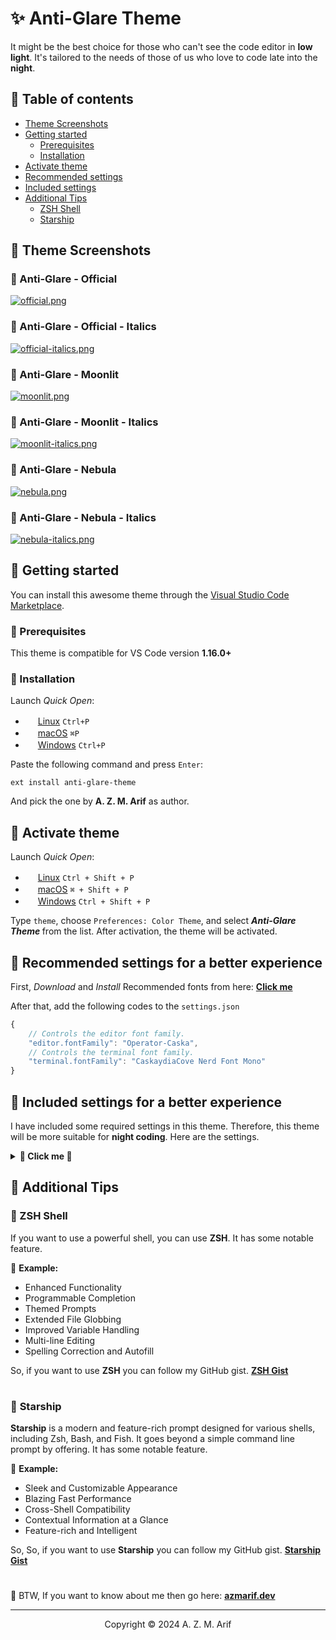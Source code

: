 # ✨ Anti-Glare Theme

It might be the best choice for those who can't see the code editor in <b>low light</b>. It's tailored to the needs of those of us who love to code late into the <b>night</b>.

## 🔸 Table of contents

-   [Theme Screenshots](#theme-screenshots)
-   [Getting started](#getting-started)
    -   [Prerequisites](#prerequisites)
    -   [Installation](#installation)
-   [Activate theme](#activate-theme)
-   [Recommended settings](#recommended-settings-for-a-better-experience)
-   [Included settings](#included-settings-for-a-better-experience)
-   [Additional Tips](#additional-tips)
    - [ZSH Shell](#zsh-shell)
    - [Starship](#starship)

## 🔸 Theme Screenshots

### 🔸 Anti-Glare - Official
[![official.png](https://i.postimg.cc/Xv01YgYL/official.png)](https://postimg.cc/XrQk2dFB)

### 🔸 Anti-Glare - Official - Italics
[![official-italics.png](https://i.postimg.cc/NGW6tjM7/official-italics.png)](https://postimg.cc/BtBLcs2X)

### 🔸 Anti-Glare - Moonlit
[![moonlit.png](https://i.postimg.cc/zfshrdDD/moonlit.png)](https://postimg.cc/mcSk3yFK)

### 🔸 Anti-Glare - Moonlit - Italics
[![moonlit-italics.png](https://i.postimg.cc/yNgR2qHr/moonlit-italics.png)](https://postimg.cc/67KTGmTd)

### 🔸 Anti-Glare - Nebula
[![nebula.png](https://i.postimg.cc/BvkTvSp0/nebula.png)](https://postimg.cc/3yj4SHzS)

### 🔸 Anti-Glare - Nebula - Italics
[![nebula-italics.png](https://i.postimg.cc/ZRXVXP26/nebula-italics.png)](https://postimg.cc/MMb7QBWG)

## 🔸 Getting started

You can install this awesome theme through the [Visual Studio Code Marketplace](https://marketplace.visualstudio.com/items?itemName=azmarifdev.anti-glare-theme).

### 🔸 Prerequisites

This theme is compatible for VS Code version <b>1.16.0+</b> 

### 🔸 Installation

Launch _Quick Open_:

-   <img src="https://www.kernel.org/theme/images/logos/favicon.png" width=16 height=16/> <a href="https://code.visualstudio.com/shortcuts/keyboard-shortcuts-linux.pdf">Linux</a> `Ctrl+P`
-   <img src="https://developer.apple.com/favicon.ico" width=16 height=16/> <a href="https://code.visualstudio.com/shortcuts/keyboard-shortcuts-macos.pdf">macOS</a> `⌘P`
-   <img src="https://www.microsoft.com/favicon.ico" width=16 height=16/> <a href="https://code.visualstudio.com/shortcuts/keyboard-shortcuts-windows.pdf">Windows</a> `Ctrl+P`

Paste the following command and press `Enter`:

```shell
ext install anti-glare-theme
```

And pick the one by **A. Z. M. Arif** as author.

## 🔸 Activate theme

Launch _Quick Open_:

-   <img src="https://www.kernel.org/theme/images/logos/favicon.png" width=16 height=16/> <a href="https://code.visualstudio.com/shortcuts/keyboard-shortcuts-linux.pdf">Linux</a> `Ctrl + Shift + P`
-   <img src="https://developer.apple.com/favicon.ico" width=16 height=16/> <a href="https://code.visualstudio.com/shortcuts/keyboard-shortcuts-macos.pdf">macOS</a> `⌘ + Shift + P`
-   <img src="https://www.microsoft.com/favicon.ico" width=16 height=16/> <a href="https://code.visualstudio.com/shortcuts/keyboard-shortcuts-windows.pdf">Windows</a> `Ctrl + Shift + P`

Type `theme`, choose `Preferences: Color Theme`, and select <b>  _Anti-Glare Theme_ </b> from the list. After activation, the theme will be activated.

## 🔸 Recommended settings for a better experience

First, _Download_ and _Install_ Recommended fonts from here: <b>[Click me](https://github.com/azmarifdev/vsfonts/)</b>

After that, add the following codes to the `settings.json`

```js
{
    // Controls the editor font family.
    "editor.fontFamily": "Operator-Caska",
    // Controls the terminal font family.
    "terminal.fontFamily": "CaskaydiaCove Nerd Font Mono"
}
```

## 🔸 Included settings for a better experience

I have included some required settings in this theme. Therefore, this theme will be more suitable for <b>night coding</b>. Here are the settings.

<details>
  <summary><b>🔴 Click me 🔰 </b></summary>

```js
{
    "editor.lineHeight": 2,
    "editor.cursorBlinking": "expand",
    "editor.cursorWidth": 2,
    "editor.fontSize": 14.5,
    "editor.hover.delay": 700,
    "editor.linkedEditing": true,
    "editor.snippetSuggestions": "top",
    "editor.roundedSelection": true,
    "editor.formatOnSave": true,
    "editor.mouseWheelScrollSensitivity": 2,
    "diffEditor.wordWrap": "on",
    "diffEditor.ignoreTrimWhitespace": true,
    "editor.suggestSelection": "first",
    "editor.accessibilitySupport": "off",
    "editor.find.addExtraSpaceOnTop": false,
    "editor.fontLigatures": true,
    "editor.find.cursorMoveOnType": true,
    "editor.formatOnType": true,
    "editor.formatOnPaste": true,
    "editor.renderLineHighlight": "none",
    "editor.scrollbar.verticalScrollbarSize": 8,
    "editor.scrollbar.horizontalScrollbarSize": 8,
    "editor.scrollbar.horizontal": "auto",
    "editor.smoothScrolling": true,
    "editor.scrollbar.scrollByPage": true,
    "editor.foldingImportsByDefault": true,
    "editor.minimap.renderCharacters": true,
    "editor.minimap.maxColumn": 50,
    "editor.minimap.showSlider": "always",
    "editor.minimap.size": "fill",
    "editor.cursorSmoothCaretAnimation": "on",
    "editor.overviewRulerBorder": false,
    "editor.hideCursorInOverviewRuler": true,
    "editor.bracketPairColorization.enabled": true,
    "editor.parameterHints.cycle": true,
    "editor.parameterHints.enabled": true,
    "editor.smoothScrolling": true,
    "editor.quickSuggestions": {
        "comments": true,
        "strings": true
    },
    "terminal.integrated.cursorWidth": 2,
    "terminal.integrated.cursorStyle": "underline",
    "terminal.integrated.cursorBlinking": true,
    "terminal.integrated.lineHeight": 1.2,
    "terminal.integrated.letterSpacing": 1,
    "terminal.integrated.fontSize": 13,
    "terminal.integrated.allowMnemonics": true,
    "terminal.integrated.copyOnSelection": false,
    "terminal.integrated.fastScrollSensitivity": 4,
    "terminal.explorerKind": "both",
    "terminal.integrated.enableMultiLinePasteWarning": "auto",
    "terminal.integrated.enableVisualBell": true,
    "terminal.sourceControlRepositoriesKind": "both",
    "output.smartScroll.enabled": true,
    "debug.console.fontSize": 13
}
```
</details>

## 🔸 Additional Tips

### 💠 ZSH Shell

If you want to use a powerful shell, you can use <b>ZSH</b>. It has some notable feature.

🔆 <b>Example:</b>
- Enhanced Functionality
- Programmable Completion
- Themed Prompts
- Extended File Globbing
- Improved Variable Handling
- Multi-line Editing
- Spelling Correction and Autofill

So, if you want to use <b>ZSH</b> you can follow my GitHub gist. <b>[ZSH Gist](https://gist.github.com/azmarifdev/9c16c5a33e93aee05b35147fe7da1015)</b>

#

### 💠 <b>Starship</b>
<b>Starship</b> is a modern and feature-rich prompt designed for various shells, including Zsh, Bash, and Fish. It goes beyond a simple command line prompt by offering. It has some notable feature.

🔆 <b>Example:</b>
- Sleek and Customizable Appearance
- Blazing Fast Performance
- Cross-Shell Compatibility
- Contextual Information at a Glance
- Feature-rich and Intelligent

So, So, if you want to use <b>Starship</b> you can follow my GitHub gist. <b>[Starship Gist](https://gist.github.com/azmarifdev/b74f508c07d0af6f4edbbb6e480b53c1) </b>

#

🌟 BTW, If you want to know about me then go here: <b>[azmarif.dev](https://azmarif.dev/)</b>

---

<p align="center">Copyright &copy; 2024 A. Z. M. Arif</p>

